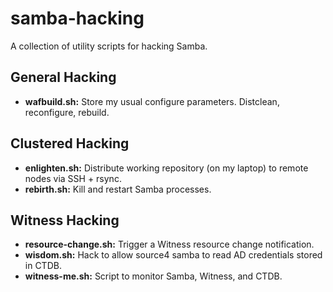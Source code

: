 # samba-hacking
A collection of utility scripts for hacking Samba.

## General Hacking

* **wafbuild.sh:** Store my usual configure parameters. Distclean, reconfigure, rebuild.

## Clustered Hacking

* **enlighten.sh:** Distribute working repository (on my laptop) to remote nodes via SSH + rsync.
* **rebirth.sh:** Kill and restart Samba processes.

## Witness Hacking

* **resource-change.sh:** Trigger a Witness resource change notification.
* **wisdom.sh:** Hack to allow source4 samba to read AD credentials stored in CTDB.
* **witness-me.sh:** Script to monitor Samba, Witness, and CTDB.

